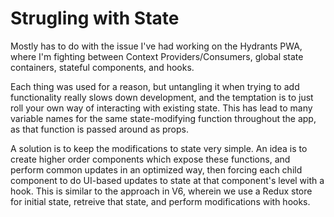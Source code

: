 # Strugling with State

Mostly has to do with the issue I've had working
on the Hydrants PWA, where I'm fighting between
Context Providers/Consumers, global state containers,
stateful components, and hooks.

Each thing was used for a reason, but untangling it
when trying to add functionality really slows down
development, and the temptation is to just roll your
own way of interacting with existing state. This
has lead to many variable names for the same
state-modifying function throughout the app, as that
function is passed around as props.

A solution is to keep the modifications to state very
simple. An idea is to create higher order components
which expose these functions, and perform common
updates in an optimized way, then forcing each
child component to do UI-based updates to state at
that component's level with a hook. This is similar to
the approach in V6, wherein we use a Redux store for
initial state, retreive that state, and perform
modifications with hooks.

